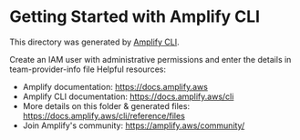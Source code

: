 # Getting Started with Amplify CLI
This directory was generated by [Amplify CLI](https://docs.amplify.aws/cli).

Create an IAM user with administrative permissions and enter the details in team-provider-info file
Helpful resources:
- Amplify documentation: https://docs.amplify.aws
- Amplify CLI documentation: https://docs.amplify.aws/cli
- More details on this folder & generated files: https://docs.amplify.aws/cli/reference/files
- Join Amplify's community: https://amplify.aws/community/
